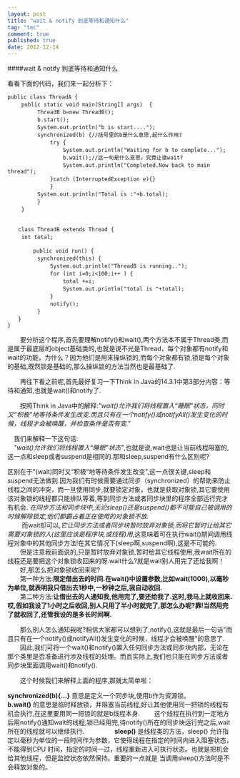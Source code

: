 ```yaml
---
layout: post
title: "wait & notify 到底等待和通知什么"
tag: "tec"
comment: true
published: true
date: 2012-12-14
---
```

####wait & notify 到底等待和通知什么

看看下面的代码，我们来一起分析下：

```
public class ThreadA { 
　　 public static void main(String[] args)  { 
　　      ThreadB b=new ThreadB(); 
　　      b.start(); 
　　      System.out.println("b is start...."); 
　　      synchronized(b) {//括号里的b是什么意思,起什么作用? 
　　          try { 
　　              System.out.println("Waiting for b to complete..."); 
　　              b.wait();//这一句是什么意思，究竟让谁wait? 
　　              System.out.println("Completed.Now back to main thread"); 
　　          }catch (InterruptedException e){} 
　　          }  
　　      System.out.println("Total is :"+b.total); 
　　      } 
　　 } 


　　class ThreadB extends Thread { 
　　 int total; 
　　 
        public void run() {
　　      synchronized(this) { 
　　          System.out.println("ThreadB is running.."); 
　　          for (int i=0;i<100;i++ ) { 
　　              total +=i; 
　　              System.out.println("total is "+total); 
　　          } 
　　          notify(); 
　　      } 
　　} 
} 
```

　　要分析这个程序,首先要理解notify()和wait(),两个方法本不属于Thread类,而是属于最底层的object基础类的,也就是说不光是Thread，每个对象都有notify和wait的功能，为什么？因为他们是用来操纵锁的,而每个对象都有锁,锁是每个对象的基础,既然锁是基础的,那么操纵锁的方法当然也是最基础了. 

　　再往下看之前呢,首先最好复习一下Think in Java的14.3.1中第3部分内容：等待和通知,也就是wait()和notify了. 

　　按照Think in Java中的解释:*"wait()允许我们将线程置入“睡眠”状态，同时又“积极”地等待条件发生改变.而且只有在一个notify()或notifyAll()发生变化的时候，线程才会被唤醒，并检查条件是否有变."* 

　我们来解释一下这句话:   
　*"wait()允许我们将线程置入“睡眠”状态"*,也就是说,wait也是让当前线程阻塞的,这一点和sleep或者suspend是相同的.那和sleep,suspend有什么区别呢? 

区别在于"(wait)同时又“积极”地等待条件发生改变",这一点很关键,sleep和suspend无法做到.因为我们有时候需要通过同步（synchronized）的帮助来防止线程之间的冲突，而一旦使用同步,就要锁定对象，也就是获取对象锁,其它要使用该对象锁的线程都只能排队等着,等到同步方法或者同步块里的程序全部运行完才有机会. *在同步方法和同步块中,无论sleep()还是suspend()都不可能自己被调用的时候解除锁定,他们都霸占着正在使用的对象锁不放.*   
　　
而wait却可以,*它让同步方法或者同步块暂时放弃对象锁,而将它暂时让给其它需要对象锁的人(这里应该是程序块,或线程)用*,这意味着可在执行wait()期间调用线程对象中的其他同步方法!在其它情况下(sleep啊,suspend啊),这是不可能的.    
　　但是注意我前面说的,只是暂时放弃对象锁,暂时给其它线程使用,我wait所在的线程还是要把这个对象锁收回来的呀.wait什么?就是wait别人用完了还给我啊！   
　　好,那怎么把对象锁收回来呢?    
　　第一种方法:**限定借出去的时间.在wait()中设置参数,比如wait(1000),以毫秒为单位,就表明我只借出去1秒中,一秒钟之后,我自动收回.**    
　　第二种方法:**让借出去的人通知我,他用完了,要还给我了.这时,我马上就收回来.哎,假如我设了1小时之后收回,别人只用了半小时就完了,那怎么办呢?靠!当然用完了就收回了,还管我设的是多长时间啊.**

　　那么别人怎么通知我呢?相信大家都可以想到了,notify(),这就是最后一句话"而且只有在一个notify()或notifyAll()发生变化的时候，线程才会被唤醒"的意思了. 
　　因此,我们可将一个wait()和notify()置入任何同步方法或同步块内部，无论在那个类里是否准备进行涉及线程的处理。而且实际上,我们也只能在同步方法或者同步块里面调用wait()和notify(). 

　　这个时候我们来解释上面的程序,那就太简单啦：   

**synchronized(b){…}**  意思是定义一个同步块,使用b作为资源锁。              
**b.wait()**   的意思是临时释放锁，并阻塞当前线程,好让其他使用同一把锁的线程有机会执行,在这里要用同一把锁的就是b线程本身.
　　这个线程在执行到一定地方后用notify()通知wait的线程,锁已经用完,待notify()所在的同步块运行完之后,wait所在的线程就可以继续执行. 
　　
　　
**sleep()** 是线程类的方法，sleep() 允许指定以毫秒为单位的一段时间作为参数，它使得线程在指定的时间内进入阻塞状态，不能得到CPU 时间，指定的时间一过，线程重新进入可执行状态。也就是把机会给其他线程，但是监控状态依然保持。重要的一点就是 当调用sleep()方法时是不会释放对象的。 